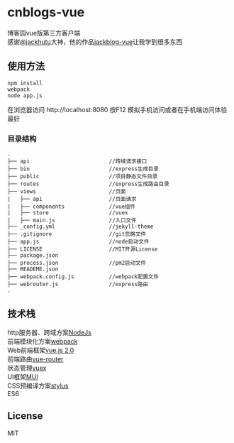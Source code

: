# cnblogs-vue

博客园vue版第三方客户端    
感谢[@jackhutu](https://github.com/jackhutu)大神，他的作品[jackblog-vue](https://github.com/jackhutu/jackblog-vue)让我学到很多东西
## 使用方法
```
npm install
webpack
node app.js
```
在浏览器访问 http://localhost:8080
按F12 模拟手机访问或者在手机端访问体验最好

### 目录结构
```
.
├── api                         //跨域请求接口
├── bin                         //express生成目录
├── public                      //项目静态文件目录
├── routes                      //express生成路由目录
├── views                       //页面
|   ├── api                     //页面请求
|   ├── components              //vue组件
|   ├── store                   //vuex
|   ├── main.js                 //入口文件
├── _config.yml                 //jekyll-theme
├── .gitignore                  //git忽略文件
├── app.js                      //node启动文件
├── LICENSE                     //MIT开源License
├── package.json                
├── process.json                //pm2启动文件
├── READEME.json                
├── webpack.config.js           //webpack配置文件
├── webrouter.js                //express路由
.
```

## 技术栈
http服务器、跨域方案[NodeJs](https://nodejs.org/en/)   
前端模块化方案[webpack](https://github.com/webpack/webpack)   
Web前端框架[vue.js 2.0](https://github.com/vuejs/vue)   
前端路由[vue-router](https://github.com/vuejs/vue-router)   
状态管理[vuex](https://github.com/vuejs/vuex)   
UI框架[MUI](https://github.com/dcloudio/mui)   
CSS预编译方案[stylus](https://github.com/stylus/stylus)   
ES6

## License
MIT